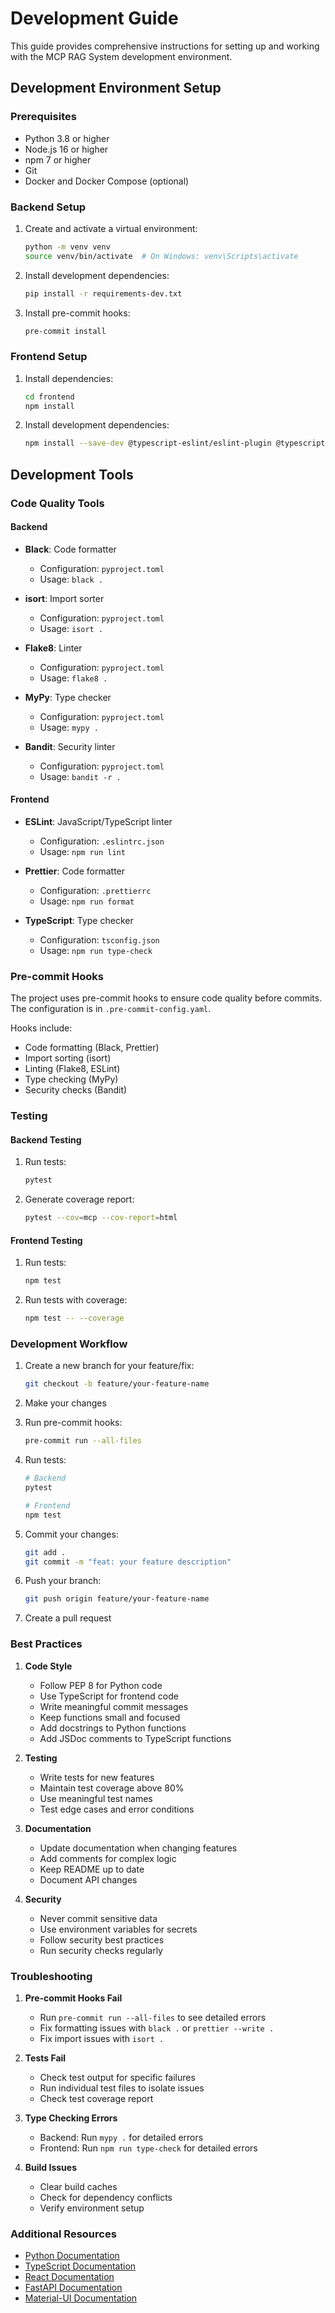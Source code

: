 # Development Guide

This guide provides comprehensive instructions for setting up and working with the MCP RAG System development environment.

## Development Environment Setup

### Prerequisites

- Python 3.8 or higher
- Node.js 16 or higher
- npm 7 or higher
- Git
- Docker and Docker Compose (optional)

### Backend Setup

1. Create and activate a virtual environment:
   ```bash
   python -m venv venv
   source venv/bin/activate  # On Windows: venv\Scripts\activate
   ```

2. Install development dependencies:
   ```bash
   pip install -r requirements-dev.txt
   ```

3. Install pre-commit hooks:
   ```bash
   pre-commit install
   ```

### Frontend Setup

1. Install dependencies:
   ```bash
   cd frontend
   npm install
   ```

2. Install development dependencies:
   ```bash
   npm install --save-dev @typescript-eslint/eslint-plugin @typescript-eslint/parser eslint eslint-config-prettier eslint-plugin-react eslint-plugin-react-hooks prettier
   ```

## Development Tools

### Code Quality Tools

#### Backend

- **Black**: Code formatter
  - Configuration: `pyproject.toml`
  - Usage: `black .`

- **isort**: Import sorter
  - Configuration: `pyproject.toml`
  - Usage: `isort .`

- **Flake8**: Linter
  - Configuration: `pyproject.toml`
  - Usage: `flake8 .`

- **MyPy**: Type checker
  - Configuration: `pyproject.toml`
  - Usage: `mypy .`

- **Bandit**: Security linter
  - Configuration: `pyproject.toml`
  - Usage: `bandit -r .`

#### Frontend

- **ESLint**: JavaScript/TypeScript linter
  - Configuration: `.eslintrc.json`
  - Usage: `npm run lint`

- **Prettier**: Code formatter
  - Configuration: `.prettierrc`
  - Usage: `npm run format`

- **TypeScript**: Type checker
  - Configuration: `tsconfig.json`
  - Usage: `npm run type-check`

### Pre-commit Hooks

The project uses pre-commit hooks to ensure code quality before commits. The configuration is in `.pre-commit-config.yaml`.

Hooks include:
- Code formatting (Black, Prettier)
- Import sorting (isort)
- Linting (Flake8, ESLint)
- Type checking (MyPy)
- Security checks (Bandit)

### Testing

#### Backend Testing

1. Run tests:
   ```bash
   pytest
   ```

2. Generate coverage report:
   ```bash
   pytest --cov=mcp --cov-report=html
   ```

#### Frontend Testing

1. Run tests:
   ```bash
   npm test
   ```

2. Run tests with coverage:
   ```bash
   npm test -- --coverage
   ```

### Development Workflow

1. Create a new branch for your feature/fix:
   ```bash
   git checkout -b feature/your-feature-name
   ```

2. Make your changes

3. Run pre-commit hooks:
   ```bash
   pre-commit run --all-files
   ```

4. Run tests:
   ```bash
   # Backend
   pytest
   
   # Frontend
   npm test
   ```

5. Commit your changes:
   ```bash
   git add .
   git commit -m "feat: your feature description"
   ```

6. Push your branch:
   ```bash
   git push origin feature/your-feature-name
   ```

7. Create a pull request

### Best Practices

1. **Code Style**
   - Follow PEP 8 for Python code
   - Use TypeScript for frontend code
   - Write meaningful commit messages
   - Keep functions small and focused
   - Add docstrings to Python functions
   - Add JSDoc comments to TypeScript functions

2. **Testing**
   - Write tests for new features
   - Maintain test coverage above 80%
   - Use meaningful test names
   - Test edge cases and error conditions

3. **Documentation**
   - Update documentation when changing features
   - Add comments for complex logic
   - Keep README up to date
   - Document API changes

4. **Security**
   - Never commit sensitive data
   - Use environment variables for secrets
   - Follow security best practices
   - Run security checks regularly

### Troubleshooting

1. **Pre-commit Hooks Fail**
   - Run `pre-commit run --all-files` to see detailed errors
   - Fix formatting issues with `black .` or `prettier --write .`
   - Fix import issues with `isort .`

2. **Tests Fail**
   - Check test output for specific failures
   - Run individual test files to isolate issues
   - Check test coverage report

3. **Type Checking Errors**
   - Backend: Run `mypy .` for detailed errors
   - Frontend: Run `npm run type-check` for detailed errors

4. **Build Issues**
   - Clear build caches
   - Check for dependency conflicts
   - Verify environment setup

### Additional Resources

- [Python Documentation](https://docs.python.org/3/)
- [TypeScript Documentation](https://www.typescriptlang.org/docs/)
- [React Documentation](https://reactjs.org/docs/getting-started.html)
- [FastAPI Documentation](https://fastapi.tiangolo.com/)
- [Material-UI Documentation](https://mui.com/getting-started/usage/) 